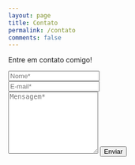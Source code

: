 ```yaml
---
layout: page
title: Contato
permalink: /contato
comments: false
---
```


<form action="https://formspree.io/{{site.email}}" method="POST">    
<p class="mb-4">Entre em contato comigo!</p>
<div class="form-group row">
<div class="col-md-6">
<input class="form-control" type="text" name="name" placeholder="Nome*" required>
</div>
<div class="col-md-6">
<input class="form-control" type="email" name="_replyto" placeholder="E-mail*" required>
</div>
</div>
<textarea rows="8" class="form-control mb-3" name="message" placeholder="Mensagem*" required></textarea>    
<input class="btn btn-dark" type="submit" value="Enviar">
</form>